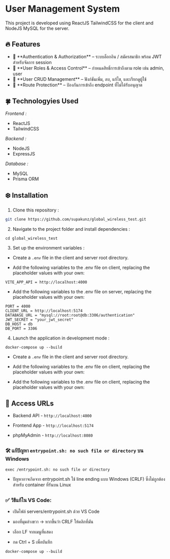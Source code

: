 # User Management System
This project is developed using ReactJS TailwindCSS for the client and NodeJS MySQL for the server.

## 🔥 Features

  <ul>
    <li>🔐 **Authentication & Authorization** – ระบบล็อกอิน / สมัครสมาชิก พร้อม JWT สำหรับจัดการ session</li>
    <li>👥 **User Roles & Access Control** – กำหนดสิทธิ์การเข้าถึงตาม role เช่น admin, user</li>
    <li>🧩 **User CRUD Management** – ฟังก์ชันเพิ่ม, ลบ, แก้ไข, และเรียกดูผู้ใช้</li>
    <li>🚫 **Route Protection** – ป้องกันการเข้าถึง endpoint ที่ไม่ได้รับอนุญาต</li>
  </ul>

## 🍀 Technologyies Used
  <i>Frontend :</i>
  <ul>
      <li>ReactJS</li>
      <li>TailwindCSS</li>
  </ul>
  
  <i>Backend :</i>
  <ul>
      <li>NodeJS</li>
      <li>ExpressJS</li>  
  </ul>

  <i>Database :</i>
  <ul>
      <li>MySQL</li>
     <li>Prisma ORM</li>
  </ul>

## ❄️ Installation

1. Clone this repository :

```bash
git clone https://github.com/supakunz/global_wireless_test.git
```

2. Navigate to the project folder and install dependencies :

```
cd global_wireless_test
```

3. Set up the environment variables :

 - Create a `.env` file in the client and server root directory.

 - Add the following variables to the .env file on client, replacing the placeholder values with your own:

```
VITE_APP_API = http://localhost:4000
```

 - Add the following variables to the .env file on server, replacing the placeholder values with your own:

```
PORT = 4000
CLIENT_URL = http://localhost:5174
DATABASE_URL = "mysql://root:root@db:3306/authentication"
JWT_SECRET = "your_jwt_secret"
DB_HOST = db
DB_PORT = 3306
```

4. Launch the application in development mode :

```
docker-compose up --build
```
- Create a `.env` file in the client and server root directory.

- Add the following variables to the .env file on client, replacing the placeholder values with your own:

- Add the following variables to the .env file on client, replacing the placeholder values with your own:

## 🧪 Access URLs

- Backend API - `http://localhost:4000`

- Frontend App - `http://localhost:5174`

- phpMyAdmin - `http://localhost:8080`

##

### 🛠️ แก้ปัญหา `entrypoint.sh: no such file or directory` บน Windows

```
exec /entrypoint.sh: no such file or directory
```
- ปัญหาอาจเกิดจาก entrypoint.sh ใช้ line ending แบบ Windows (CRLF) ซึ่งไม่ถูกต้องสำหรับ container ที่รันบน Linux

##

### ✅ วิธีแก้ใน VS Code:

- เปิดไฟล์ servers/entrypoint.sh ด้วย VS Code

- มองที่มุมล่างขวา → หากขึ้นว่า CRLF ให้คลิกที่มัน

- เลือก LF จากเมนูที่แสดง

- กด Ctrl + S เพื่อบันทึก

```
docker-compose up --build
```
  
